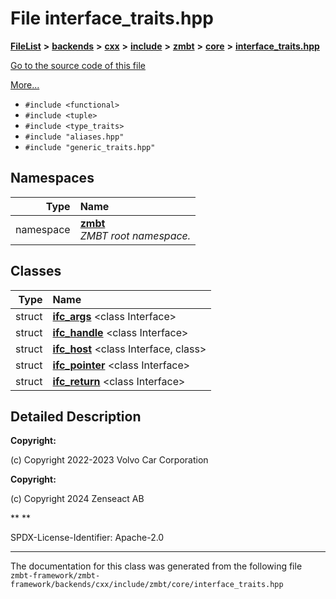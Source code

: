 

# File interface\_traits.hpp



[**FileList**](files.md) **>** [**backends**](dir_e0e3bad64fbfd08934d555b945409197.md) **>** [**cxx**](dir_2a0640ff8f8d193383b3226ce9e70e40.md) **>** [**include**](dir_33cabc3ab2bb40d6ea24a24cae2f30b8.md) **>** [**zmbt**](dir_2115e3e51895e4107b806d6d2319263e.md) **>** [**core**](dir_1dfd3566c4a6f6e15f69daa4a04e2d4f.md) **>** [**interface\_traits.hpp**](interface__traits_8hpp.md)

[Go to the source code of this file](interface__traits_8hpp_source.md)

[More...](#detailed-description)

* `#include <functional>`
* `#include <tuple>`
* `#include <type_traits>`
* `#include "aliases.hpp"`
* `#include "generic_traits.hpp"`













## Namespaces

| Type | Name |
| ---: | :--- |
| namespace | [**zmbt**](namespacezmbt.md) <br>_ZMBT root namespace._  |


## Classes

| Type | Name |
| ---: | :--- |
| struct | [**ifc\_args**](structzmbt_1_1ifc__args.md) &lt;class Interface&gt;<br> |
| struct | [**ifc\_handle**](structzmbt_1_1ifc__handle.md) &lt;class Interface&gt;<br> |
| struct | [**ifc\_host**](structzmbt_1_1ifc__host.md) &lt;class Interface, class&gt;<br> |
| struct | [**ifc\_pointer**](structzmbt_1_1ifc__pointer.md) &lt;class Interface&gt;<br> |
| struct | [**ifc\_return**](structzmbt_1_1ifc__return.md) &lt;class Interface&gt;<br> |


















































## Detailed Description




**Copyright:**

(c) Copyright 2022-2023 Volvo Car Corporation 




**Copyright:**

(c) Copyright 2024 Zenseact AB 




**
**

SPDX-License-Identifier: Apache-2.0 





    

------------------------------
The documentation for this class was generated from the following file `zmbt-framework/zmbt-framework/backends/cxx/include/zmbt/core/interface_traits.hpp`

